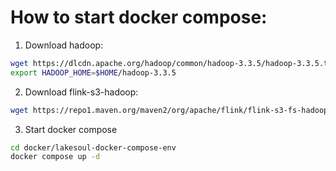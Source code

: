 # How to start docker compose:

1. Download hadoop:

```bash
wget https://dlcdn.apache.org/hadoop/common/hadoop-3.3.5/hadoop-3.3.5.tar.gz -O $HOME/hadoop-3.3.5.tar.gz && tar xf $HOME/hadoop-3.3.5.tar.gz -C $HOME
export HADOOP_HOME=$HOME/hadoop-3.3.5
```

2. Download flink-s3-hadoop:

```bash
wget https://repo1.maven.org/maven2/org/apache/flink/flink-s3-fs-hadoop/1.17.0/flink-s3-fs-hadoop-1.17.0.jar -O $HOME/flink-s3-fs-hadoop-1.17.0.jar
```

3. Start docker compose

```bash
cd docker/lakesoul-docker-compose-env
docker compose up -d
```